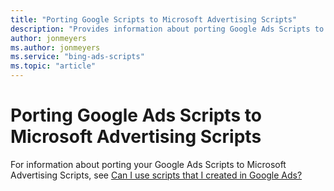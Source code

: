 ```yaml
---
title: "Porting Google Scripts to Microsoft Advertising Scripts"
description: "Provides information about porting Google Ads Scripts to Microsoft Advertising Scripts."
author: jonmeyers
ms.author: jonmeyers
ms.service: "bing-ads-scripts"
ms.topic: "article"
---
```


# Porting Google Ads Scripts to Microsoft Advertising Scripts

For information about porting your Google Ads Scripts to Microsoft Advertising Scripts, see [Can I use scripts that I created in Google Ads?](https://help.ads.microsoft.com/#apex/3/en/56890/-1/#exp77)
